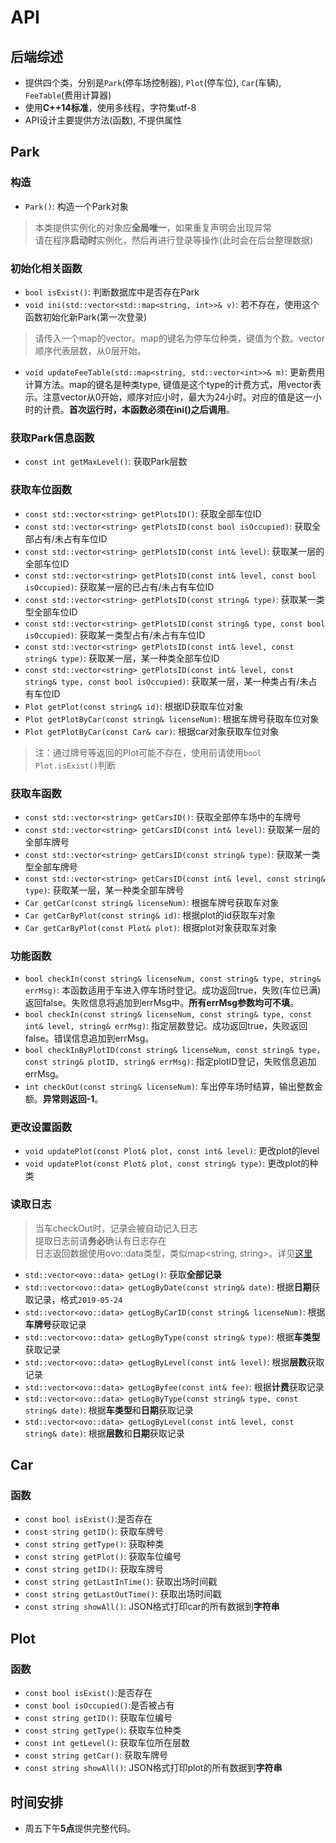 # API

## 后端综述
- 提供四个类，分别是`Park`(停车场控制器), `Plot`(停车位), `Car`(车辆), `FeeTable`(费用计算器)
- 使用**C++14标准**，使用多线程，字符集utf-8
- API设计主要提供方法(函数), 不提供属性

## Park

### 构造
+ `Park()`: 构造一个Park对象
> 本类提供实例化的对象应**全局唯一**，如果重复声明会出现异常  
> 请在程序**启动时**实例化，然后再进行登录等操作(此时会在后台整理数据)

### 初始化相关函数
+ `bool isExist()`: 判断数据库中是否存在Park
+ `void ini(std::vector<std::map<string, int>>& v)`: 若不存在，使用这个函数初始化新Park(第一次登录)
> 请传入一个map的vector。map的键名为停车位种类，键值为个数。vector顺序代表层数，从0层开始。
+ `void updateFeeTable(std::map<string, std::vector<int>>& m)`: 更新费用计算方法。map的键名是种类type, 键值是这个type的计费方式，用vector表示。注意vector从0开始，顺序对应小时，最大为24小时。对应的值是这一小时的计费。**首次运行时，本函数必须在ini()之后调用**。


### 获取Park信息函数
+ `const int getMaxLevel()`: 获取Park层数

### 获取车位函数
+ `const std::vector<string> getPlotsID()`: 获取全部车位ID
+ `const std::vector<string> getPlotsID(const bool isOccupied)`: 获取全部占有/未占有车位ID
+ `const std::vector<string> getPlotsID(const int& level)`: 获取某一层的全部车位ID
+ `const std::vector<string> getPlotsID(const int& level, const bool isOccupied)`: 获取某一层的已占有/未占有车位ID
+ `const std::vector<string> getPlotsID(const string& type)`: 获取某一类型全部车位ID
+ `const std::vector<string> getPlotsID(const string& type, const bool isOccupied)`: 获取某一类型占有/未占有车位ID
+ `const std::vector<string> getPlotsID(const int& level, const string& type)`: 获取某一层，某一种类全部车位ID
+ `const std::vector<string> getPlotsID(const int& level, const string& type, const bool isOccupied)`: 获取某一层，某一种类占有/未占有车位ID
+ `Plot getPlot(const string& id)`: 根据ID获取车位对象
+ `Plot getPlotByCar(const string& licenseNum)`: 根据车牌号获取车位对象
+ `Plot getPlotByCar(const Car& car)`: 根据car对象获取车位对象

> 注：通过牌号等返回的Plot可能不存在，使用前请使用`bool Plot.isExist()`判断

### 获取车函数
+ `const std::vector<string> getCarsID()`: 获取全部停车场中的车牌号
+ `const std::vector<string> getCarsID(const int& level)`: 获取某一层的全部车牌号
+ `const std::vector<string> getCarsID(const string& type)`: 获取某一类型全部车牌号
+ `const std::vector<string> getCarsID(const int& level, const string& type)`: 获取某一层，某一种类全部车牌号
+ `Car getCar(const string& licenseNum)`: 根据车牌号获取车对象
+ `Car getCarByPlot(const string& id)`: 根据plot的id获取车对象
+ `Car getCarByPlot(const Plot& plot)`: 根据plot对象获取车对象

### 功能函数
+ `bool checkIn(const string& licenseNum, const string& type, string& errMsg)`: 本函数适用于车进入停车场时登记。成功返回true，失败(车位已满)返回false。失败信息将追加到errMsg中。**所有errMsg参数均可不填**。
+ `bool checkIn(const string& licenseNum, const string& type, const int& level, string& errMsg)`: 指定层数登记。成功返回true，失败返回false。错误信息追加到errMsg。
+ `bool checkInByPlotID(const string& licenseNum, const string& type, const string& plotID, string& errMsg)`: 指定plotID登记，失败信息追加errMsg。
+ `int checkOut(const string& licenseNum)`: 车出停车场时结算，输出整数金额。**异常则返回-1**。

### 更改设置函数
+ `void updatePlot(const Plot& plot, const int& level)`: 更改plot的level
+ `void updatePlot(const Plot& plot, const string& type)`: 更改plot的种类

### 读取日志
> 当车checkOut时，记录会被自动记入日志  
> 提取日志前请**务必**确认有日志存在  
> 日志返回数据使用ovo::data类型，类似map<string, string>。详见[这里](https://github.com/eeeneko/ovo/tree/master/docs/ovo_data)
+ `std::vector<ovo::data> getLog()`: 获取**全部记录**
+ `std::vector<ovo::data> getLogByDate(const string& date)`: 根据**日期**获取记录，格式`2019-05-24`
+ `std::vector<ovo::data> getLogByCarID(const string& licenseNum)`: 根据**车牌号**获取记录
+ `std::vector<ovo::data> getLogByType(const string& type)`: 根据**车类型**获取记录
+ `std::vector<ovo::data> getLogByLevel(const int& level)`: 根据**层数**获取记录
+ `std::vector<ovo::data> getLogByfee(const int& fee)`: 根据**计费**获取记录
+ `std::vector<ovo::data> getLogByType(const string& type, const string& date)`: 根据**车类型**和**日期**获取记录
+ `std::vector<ovo::data> getLogByLevel(const int& level, const string& date)`: 根据**层数**和**日期**获取记录

## Car

### 函数
+ `const bool isExist()`:是否存在
+ `const string getID()`: 获取车牌号
+ `const string getType()`: 获取种类
+ `const string getPlot()`: 获取车位编号
+ `const string getID()`: 获取车牌号
+ `const string getLastInTime()`: 获取出场时间戳
+ `const string getLastOutTime()`: 获取出场时间戳
+ `const string showAll()`: JSON格式打印car的所有数据到**字符串**


## Plot

### 函数
+ `const bool isExist()`:是否存在
+ `const bool isOccupied()`:是否被占有
+ `const string getID()`: 获取车位编号
+ `const string getType()`: 获取车位种类
+ `const int getLevel()`: 获取车位所在层数
+ `const string getCar()`: 获取车牌号
+ `const string showAll()`: JSON格式打印plot的所有数据到**字符串**



## 时间安排
- 周五下午**5点**提供完整代码。






